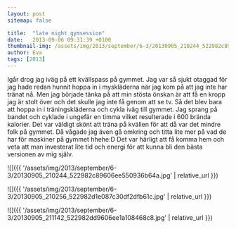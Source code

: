 ```yaml
---
layout: post
sitemap: false

title:  "late night gymsession"
date:   2013-09-06 09:31:39 +0100
thumbnail-img: /assets/img/2013/september/6-3/20130905_210244_522982c89606ee550936b64a.jpg
author: Eva
tags: [2013]
---
```


Igår drog jag iväg på ett kvällspass på gymmet. Jag var så sjukt otaggad för jag hade redan hunnit hoppa in i myskläderna när jag kom på att jag inte har tränat nå. Men jag började tänka på att min stösta önskan är att få en kropp jag är stolt över och det skulle jag inte få genom att se tv.  Så det blev bara att hoppa in i träningskläderna och cykla iväg till gymmet. Jag sprang på bandet och cyklade i ungefär en timma vilket resulterade i 600 brända kalorier. Det var väldigt skönt att träna på kvällen för att då var det mindre folk på gymmet. Då vågade jag även gå omkring och titta lite mer på vad de har för maskiner på gymmet hhehe:D  Det var härligt att få komma hem och veta att man investerat lite tid och energi för att kunna bli den bästa versionen av mig själv.

![]({{ '/assets/img/2013/september/6-3/20130905_210244_522982c89606ee550936b64a.jpg'  | relative_url }})

![]({{ '/assets/img/2013/september/6-3/20130905_210256_522982d1e087c30df2dfb61c.jpg'  | relative_url }})

![]({{ '/assets/img/2013/september/6-3/20130905_211142_522982dd9606ee1a108468c8.jpg'  | relative_url }})

